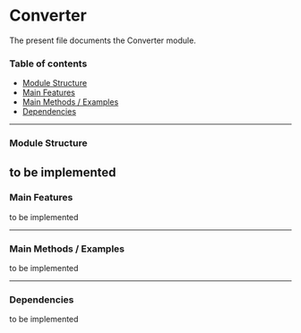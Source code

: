 # Converter

The present file documents the Converter module.
<br/>

### Table of contents ###

* [Module Structure](#module-structure)
* [Main Features](#main-features)
* [Main Methods / Examples](#main-methods-/-examples)
* [Dependencies](#dependencies)
 
 
---
### Module Structure ### 
  
   to be implemented 
---

### Main Features ### 

to be implemented

 
---

### Main Methods / Examples ###

to be implemented

 
---

### Dependencies ### 

to be implemented 
 
